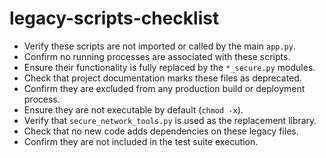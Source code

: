 <!-- AI ASSISTANT INSTRUCTION:
This file contains critical rules and instructions.
Any AI assistant (Cursor, VS Code Copilot, etc.) must fully read and apply the contents of this file
before making any modifications or generating code related to its scope.
Priority order if multiple files apply:
1. docs/project-rules.md
2. Relevant module-specific file
3. docs/general-guidelines.md
No task should be executed without referencing the correct documentation first.
-->

# legacy-scripts-checklist
- Verify these scripts are not imported or called by the main `app.py`.
- Confirm no running processes are associated with these scripts.
- Ensure their functionality is fully replaced by the `*_secure.py` modules.
- Check that project documentation marks these files as deprecated.
- Confirm they are excluded from any production build or deployment process.
- Ensure they are not executable by default (`chmod -x`).
- Verify that `secure_network_tools.py` is used as the replacement library.
- Check that no new code adds dependencies on these legacy files.
- Confirm they are not included in the test suite execution.
